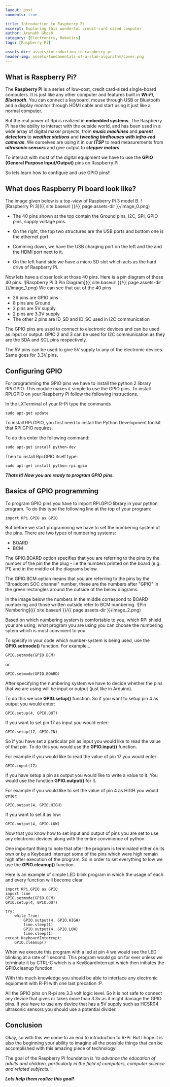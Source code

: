 ```yaml
---
layout: post
comments: true

title: Introduction to Raspberry Pi
excerpt: Exploring this wonderful credit-card sized computer
author: Arunabh Ghosh
category: [Electronics, Robotics]
tags: [Raspberry Pi]

assets-dir: assets/introduction-to-raspberry-pi
header-img: assets/fundamentals-of-a-slam-algorithm/cover.png
---
```


What is Raspberry Pi?
---------------------
The **Raspberry Pi** is a series of low-cost, credit card-sized single-board computers. It is just like any other computer and features built in **_Wi-Fi_**,  **_Bluetooth_**. You can connect a keyboard, mouse through USB or Bluetooth and a display monitor through HDMI cable and start using it just like a normal computer.

But the real power of Rpi is realized in **embedded systems**. The Raspberry Pi  has the ability to interact with the outside world, and has been used in a wide array of digital maker projects, from **_music machines_** and **_parent detectors_** to **_weather stations_** and **_tweeting birdhouses with infra-red cameras_**. We ourselves are using it in our **_ITSP_** to read measurements from **_ultrasonic sensors_** and give output to **_stepper motors_**.

To interact with most of the digital equipment we have to use the **GPIO (General Purpose Input/Output)** pins on Raspberry Pi.

So lets learn how to configure and use GPIO pins!!
 

What does Raspberry Pi board look like?
--------------------------------------
The image given below is a top-view of Raspberry Pi 3 model B.
![Raspberry Pi 3]({{ site.baseurl }}/{{ page.assets-dir }}/image_0.png)

- The 40 pins shown at the top contain the Ground pins, I2C, SPI, GPIO pins, supply voltage pins.

- On the right, the top two structures are the USB ports and bottom one is the ethernet port.

- Comming down, we have the USB charging port on the left and the and the HDMI port next to it.

- On the left hand side we have a micro SD slot which acts as the hard drive of Raspberry Pi.


Now lets have a closer look at those 40 pins. Here is a pin diagram of those 40 pins.
![Raspberry Pi 3 Pin Diagram]({{ site.baseurl }}/{{ page.assets-dir }}/image_1.png)
We can see that out of the 40 pins

- 26 pins are GPIO pins
- 8 pins are Ground
- 2 pins are 5V supply
- 2 pins are 3.3V supply
- The other 2 pins are ID_SD and ID_SC used in I2C communication

The GPIO pins are used to connect to electronic devices and can be used as input or output. GPIO 2 and 3 can be used for I2C communication as they are the SDA and SCL pins respectively.

The 5V pins can be used to give 5V supply to any of the electronic devices. Same goes for 3.3V pins.


Configuring GPIO
----------------
For programming the GPIO pins we have to install the python 2 library RPi.GPIO. This module makes it simple to use the GPIO pins.
To install RPi.GPIO on your Raspberry Pi follow the following instructions.

In the LXTerminal of your R-Pi type the commands

    sudo apt-get update    


To install RPi.GPIO, you first need to install the Python Development toolkit that RPi.GPIO requires.

To do this enter the following command:

    sudo apt-get install python-dev

Then to install Rpi.GPIO itself type:

    sudo apt-get install python-rpi.gpio

**_Thats it! Now you are ready to program GPIO pins._**


Basics of GPIO programming
--------------------------
To program GPIO pins you have to import RPi.GPIO library in your python program. To do this type the following line at the top of your program:

    import RPi.GPIO as GPIO

But before we start programming we have to set the numbering system of the pins. There are two types of numbering systems:

- BOARD
- BCM

The GPIO.BOARD option specifies that you are referring to the pins by the number of the pin the the plug - i.e the numbers printed on the board (e.g. P1) and in the middle of the diagrams below.

The GPIO.BCM option means that you are referring to the pins by the "Broadcom SOC channel" number, these are the numbers after "GPIO" in the green rectangles around the outside of the below diagrams:

In the image below the numbers in the middle correspond to BOARD numbering and those written outside refer to BCM numbering.
![Pin Numbering]({{ site.baseurl }}/{{ page.assets-dir }}/image_2.png)

Based on which numbering system is comfortable to you, which RPi shield your are using, what program you are using you can choose the numbering sytem which is most convinient to you.

To specify in your code which number-system is being used, use the **GPIO.setmode()** function. For example…

    GPIO.setmode(GPIO.BCM)

or 

	GPIO.setmode(GPIO.BOARD)

After specifying the numbering system we have to decide whether the pins that we are using will be input or output (just like in Arduino).

To do this we use **GPIO.setup()** function.
So if you want to setup pin 4 as output you would enter:

    GPIO.setup(4, GPIO.OUT)  

If you want to set pin 17 as input you would enter:

    GPIO.setup(17, GPIO.IN) 

So if you have set a particular pin as input you would like to read the value of that pin. To do this you would use the **GPIO.input()** function. 

For example if you would like to read the value of pin 17 you would enter:

    GPIO.input(17)

If you have setup a pin as output you would like to write a value to it. You would use the function **GPIO.output()** for it.

For example if you would like to set the value of pin 4 as HIGH you would enter:

    GPIO.output(4, GPIO.HIGH)

If you want to set it as low:

    GPIO.output(4, GPIO.LOW)

Now that you know how to set input and output of pins you are set to use any electronic devices along with the entire convinience of python.

One important thing to note that after the program is terminated either on its own or by a Keyboard Interrupt some of the pins which were high remain high after execution of the program. So in order to set everything to low we use the **GPIO.cleanup()** function.

Here is an example of simple LED blink program in which the usage of each and every function will become clear

    import RPi.GPIO as GPIO
    import time
    GPIO.setmode(GPIO.BCM)
    GPIO.setup(4, GPIO.OUT)
    
    try:
	    while True:
	    	GPIO.output(4, GPIO.HIGH)
	    	time.sleep(1)
	    	GPIO.output(4, GPIO.LOW)
	    	time.sleep(1)
	except KeyboardInterrupt:
		GPIO.cleanup()

When we execute this program with a led at pin 4 we would see the LED blinking at a rate of 1 second. This program would go on for ever unless we terminate it by CTRL-C which is a KeyBoardInterrupt which then initiates the GPIO.cleanup function.

With this much knowledge you should be able to interface any electronic equipment with R-Pi with one last precation :P. 

All the GPIO pins on R-pi are 3.3 volt logic level. So it is not safe to connect any device that gives or takes more than 3.3v as it might damage the GPIO pins. If you have to use any device that has a 5V supply such as HCSR04 ultrasonic sensors you should use a potential divider.


Conclusion
----------
Okay, so with this we come to an end to introduction to R-Pi. But I hope it is also the beginning your ability to imagine all the possible things that can be accomplished with this amazing piece of technology!

The goal of the Raspberry Pi foundation is _'to advance the education of adults and children, particularly in the field of computers, computer science and related subjects.'_. 

**_Lets help them realize this goal!_**
